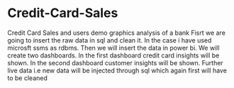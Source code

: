 # Credit-Card-Sales
Credit Card Sales and users demo graphics analysis of a bank 
Fisrt we are going to insert the raw data in sql and clean it.
In the case i have used microsft ssms as rdbms.
Then we will insert the data in power bi.
We will create two dashboards. In the first dashboard credit card insights will be shown.
In the second dashboard customer insights will be shown.
Further live data i.e new data will be injected through sql which again first will have to be cleaned
